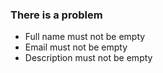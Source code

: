 <div class="au-body">
  <div class="au-page-alerts au-page-alerts--error">
    <h3>There is a problem</h3>
    <ul>
        <li><a>Full name must not be empty</a></li>
        <li><a>Email must not be empty</a></li>
        <li><a>Description must not be empty</a></li>
    </ul>
  </div>
</div>

